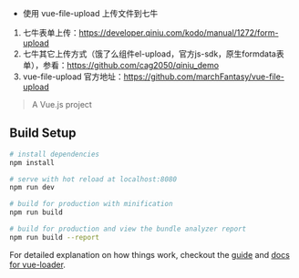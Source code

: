 * 使用 vue-file-upload 上传文件到七牛
1. 七牛表单上传：https://developer.qiniu.com/kodo/manual/1272/form-upload
1. 七牛其它上传方式（饿了么组件el-upload，官方js-sdk，原生formdata表单），参看：https://github.com/cag2050/qiniu_demo
1. vue-file-upload 官方地址：https://github.com/marchFantasy/vue-file-upload

> A Vue.js project

## Build Setup

``` bash
# install dependencies
npm install

# serve with hot reload at localhost:8080
npm run dev

# build for production with minification
npm run build

# build for production and view the bundle analyzer report
npm run build --report
```

For detailed explanation on how things work, checkout the [guide](http://vuejs-templates.github.io/webpack/) and [docs for vue-loader](http://vuejs.github.io/vue-loader).
